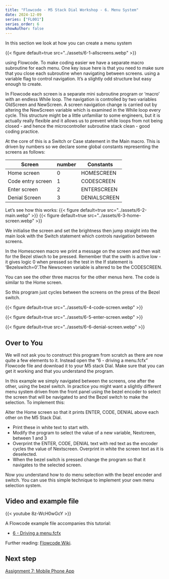```yaml
---
title: "Flowcode - M5 Stack Dial Workshop - 6. Menu System"
date: 2024-12-09
series: ["FL001"]
series_order: 6
showAuthor: false
---
```


In this section we look at how you can create a menu system

{{< figure
    default=true
    src="../assets/6-1-allscreens.webp"
    >}}

using Flowcode. To make coding easier we have a separate
macro subroutine for each menu. One key issue here is that
you need to make sure that you close each subroutine when
navigating between screens. using a variable flag to control
navigation. It’s a slightly odd structure but easy enough to
create.


In Flowcode each screen is a separate mini subroutine
program or ‘macro’ with an endless While loop. The navigation
is controlled by two variables OldScreen and NewScreen. A
screen navigation change is carried out by altering the
NewScreen variable which is examined in the While loop every
cycle. This structure might be a little unfamiliar to some
engineers, but it is actually really flexible and it allows us to
prevent while loops from not being closed - and hence the
microcontroller subroutine stack clean - good coding practice.

At the core of this is a Switch or Case statement in the Main
macro. This is driven by numbers so we declare some global
constants representing the screens as follows:


| Screen| number| Constants|
|-------|-------|----------|
|Home screen| 0| HOMESCREEN|
|Code entry screen| 1| CODESCREEN|
|Enter screen| 2| ENTERSCREEN|
|Denial Screen| 3| DENIALSCREEN|

Let’s see how this works:
{{< figure
    default=true
    src="../assets/6-2-main.webp"
    >}}
{{< figure
    default=true
    src="../assets/6-3-home-screen.webp"
    >}}

We initialise the screen and set the brightness then jump
straight into the main   look with the Switch statement which
controls navigation between screens.

In the Homescreen macro we print a message on the screen and then wait for the Bezel stiwch to be pressed. Remember that the swith is active low - it gives logic 0 when pressed so the test in the If statement is ‘Bezelswitch=0’.The Newscreen variable is altered to be the CODESCREEN.

You can see the other three macros for the other menus here. The code is similar to the Home screen.

So this program just cycles between the screens on the press of the Bezel switch.

{{< figure
    default=true
    src="../assets/6-4-code-screen.webp"
    >}}

{{< figure
    default=true
    src="../assets/6-5-enter-screen.webp"
    >}}

{{< figure
    default=true
    src="../assets/6-6-denial-screen.webp"
    >}}

## Over to You

We will not ask you to construct this program from scratch as there are now quite a few elements to it. Instead open the “6 - driving a menu.fcfx” Flowcode file and download it to your M5 stack Dial. Make sure that you can get it working and that you understand the program.

In this example we simply navigated between the screens, one after the other, using the bezel switch. In practice you might want a slightly different menu system driven from the front panel using the bezel encoder to select the screen that will be navigated to and the Bezel switch to make the selection. To implement this:

Alter the Home screen so that it prints ENTER, CODE, DENIAL above each other on the M5 Stack Dial.
- Print these in white text to start with.
- Modify the program to select the value of a new variable, Nextcreen, between 1 and 3
- Overprint the ENTER, CODE, DENIAL text with red text as the encoder cycles the value of Nextscreen. Overprint in white the screen text as it is deselected.
- When the bezel switch is pressed change the program so that it navigates to the selected screen.

Now you understand how to do menu selection with the bezel encoder and switch. You can use this simple technique to implement your own menu selection system.

## Video and example file

{{< youtube 8z-WcH0wGcY >}}

A Flowcode example file accompanies this tutorial:
- [6 - Driving a menu.fcfx](https://www.flowcode.co.uk/wiki/images/0/05/6_-_Driving_a_menu.fcfx)


Further reading: [Flowcode Wiki](https://www.flowcode.co.uk/wiki/index.php?title=Examples_and_Tutorials
).

## Next step

[Assignment 7: Mobile Phone App](../07-mobile-phone-app)
